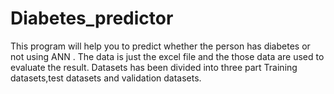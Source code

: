 # Diabetes_predictor
This program will help you to predict whether the person has diabetes or not using ANN .
The data is just the excel file and the those data are used to evaluate the result.
Datasets has been divided into three part Training datasets,test datasets and validation datasets.
